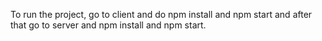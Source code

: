 To run the project, go to client and do npm install and npm start and after that go to server and npm install and npm start.
